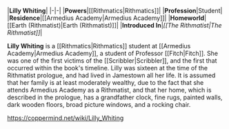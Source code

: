|**Lilly Whiting**|
|-|-|
|**Powers**|[[Rithmatics\|Rithmatics]]|
|**Profession**|Student|
|**Residence**|[[Armedius Academy\|Armedius Academy]]|
|**Homeworld**|[[Earth (Rithmatist)\|Earth (Rithmatist)]]|
|**Introduced In**|*[[The Rithmatist\|The Rithmatist]]*|

**Lilly Whiting** is a [[Rithmatics\|Rithmatics]] student at [[Armedius Academy\|Armedius Academy]], a student of Professor [[Fitch\|Fitch]].
She was one of the first victims of the [[Scribbler\|Scribbler]], and the first that occurred within the book's timeline.
Lilly was sixteen at the time of the Rithmatist prologue, and had lived in Jamestown all her life. It is assumed that her family is at least moderately wealthy, due to the fact that she attends Armedius Academy as a Rithmatist, and that her home, which is described in the prologue, has a grandfather clock, fine rugs, painted walls, dark wooden floors, broad picture windows, and a rocking chair.



https://coppermind.net/wiki/Lilly_Whiting